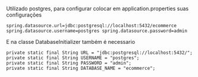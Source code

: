 

Utilizado postgres, para configurar colocar em application.properties suas configurações 

`spring.datasource.url=jdbc:postgresql://localhost:5432/ecommerce
spring.datasource.username=postgres
spring.datasource.password=admin`

E na classe DatabaseInitializer também é necessario

    private static final String URL = "jdbc:postgresql://localhost:5432/";
    private static final String USERNAME = "postgres";
    private static final String PASSWORD = "admin";
    private static final String DATABASE_NAME = "ecommerce";

